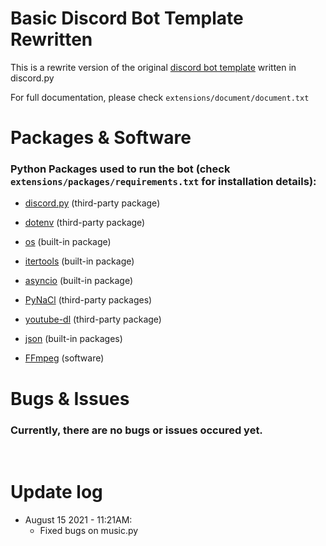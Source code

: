 # Basic Discord Bot Template Rewritten

This is a rewrite version of the original [discord bot template](https://github.com/Bennett-Tabasco/basic-discord-bot-template) written in discord.py

For full documentation, please check `extensions/document/document.txt`
# Packages & Software

### Python Packages used to run the bot (check `extensions/packages/requirements.txt` for installation details):

* [discord.py](https://discordpy.readthedocs.io/en/latest/index.html) (third-party package)
* [dotenv](https://pypi.org/project/python-dotenv/) (third-party package)
* [os](https://www.geeksforgeeks.org/os-module-python-examples/) (built-in package)
* [itertools](https://docs.python.org/3/library/itertools.html) (built-in package)
* [asyncio](https://docs.python.org/3/library/asyncio.html) (built-in package)
* [PyNaCl](https://pypi.org/project/PyNaCl/) (third-party packages)
* [youtube-dl](https://pypi.org/project/youtube_dl/) (third-party package)
* [json](https://docs.python.org/3/library/json.html) (built-in packages)

* [FFmpeg](https://www.ffmpeg.org/download.html#build-windows) (software)
# Bugs & Issues
### Currently, there are no bugs or issues occured yet.
<br>

# Update log
- August 15 2021 - 11:21AM:
    - Fixed bugs on music.py 

